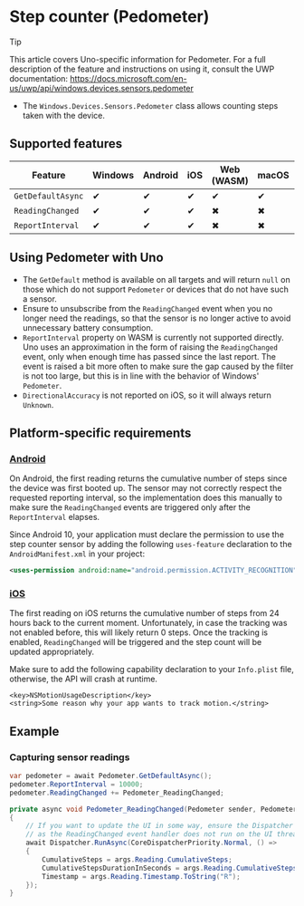 # Step counter (Pedometer)

> [!TIP]
> This article covers Uno-specific information for Pedometer. For a full description of the feature and instructions on using it, consult the UWP documentation: https://docs.microsoft.com/en-us/uwp/api/windows.devices.sensors.pedometer

 * The `Windows.Devices.Sensors.Pedometer` class allows counting steps taken with the device.

## Supported features

| Feature        |  Windows  | Android |  iOS  |  Web (WASM)  | macOS | Linux (Skia)  | Win 7 (Skia) | 
|---------------|-------|-------|-------|-------|-------|-------|-|
| `GetDefaultAsync`         | ✔ | ✔ | ✔ | ✔ | ✔ | ✔ | ✔ |
| `ReadingChanged` | ✔ | ✔ | ✔ | ✖ | ✖ | ✖| ✖ |
| `ReportInterval`     | ✔ | ✔ | ✔ | ✖ | ✖ | ✖ | ✖ |

## Using Pedometer with Uno
 
 * The `GetDefault` method is available on all targets and will return `null` on those which do not support `Pedometer` or devices that do not have such a sensor.
 * Ensure to unsubscribe from the `ReadingChanged` event when you no longer need the readings, so that the sensor is no longer active to avoid unnecessary battery consumption.
 * `ReportInterval` property on WASM is currently not supported directly. Uno uses an approximation in the form of raising the `ReadingChanged` event, only when enough time has passed since the last report. The event is raised a bit more often to make sure the gap caused by the filter is not too large, but this is in line with the behavior of Windows' `Pedometer`.
 * `DirectionalAccuracy` is not reported on iOS, so it will always return `Unknown`.

## Platform-specific requirements

### [**Android**](#tab/Android)
On Android, the first reading returns the cumulative number of steps since the device was first booted up. The sensor may not correctly respect the requested reporting interval, so the implementation does this manually to make sure the `ReadingChanged` events are triggered only after the `ReportInterval` elapses.

Since Android 10, your application must declare the permission to use the step counter sensor by adding the following `uses-feature` declaration to the `AndroidManifest.xml` in your project:

```xml
<uses-permission android:name="android.permission.ACTIVITY_RECOGNITION" />
```

### [**iOS**](#tab/iOS)
The first reading on iOS returns the cumulative number of steps from 24 hours back to the current moment. Unfortunately, in case the tracking was not enabled before, this will likely return 0 steps. Once the tracking is enabled, `ReadingChanged` will be triggered and the step count will be updated appropriately.

Make sure to add the following capability declaration to your `Info.plist` file, otherwise, the API will crash at runtime.

```
<key>NSMotionUsageDescription</key>
<string>Some reason why your app wants to track motion.</string>
```

## Example

### Capturing sensor readings

```csharp
var pedometer = await Pedometer.GetDefaultAsync();
pedometer.ReportInterval = 10000;
pedometer.ReadingChanged += Pedometer_ReadingChanged;

private async void Pedometer_ReadingChanged(Pedometer sender, PedometerReadingChangedEventArgs args)
{
    // If you want to update the UI in some way, ensure the Dispatcher is used,
    // as the ReadingChanged event handler does not run on the UI thread.
    await Dispatcher.RunAsync(CoreDispatcherPriority.Normal, () =>
    {
        CumulativeSteps = args.Reading.CumulativeSteps;
        CumulativeStepsDurationInSeconds = args.Reading.CumulativeStepsDuration.TotalSeconds;
        Timestamp = args.Reading.Timestamp.ToString("R");
    });
}
```